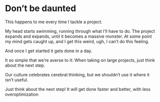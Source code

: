 # Don’t be daunted


This happens to me every time I tackle a project.

My head starts swimming, running through what I’ll have to do. The project
expands and expands, until it becomes a massive monster. At some point my mind
gets caught up, and I get this weird, ugh, I can’t do this feeling.

And once I get started it gets done in a day.

It so simple that we’re averse to it: When taking on large projects, just
think about the next step.

Our culture celebrates cerebral thinking, but we shouldn’t use it where it
isn’t useful.

Just think about the next step! It will get done faster and better, with less
overoptimization


